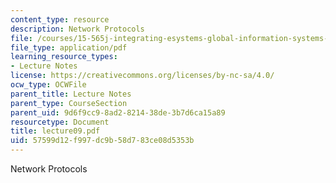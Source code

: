 ```yaml
---
content_type: resource
description: Network Protocols
file: /courses/15-565j-integrating-esystems-global-information-systems-spring-2002/57599d12f997dc9b58d783ce08d5353b_lecture09.pdf
file_type: application/pdf
learning_resource_types:
- Lecture Notes
license: https://creativecommons.org/licenses/by-nc-sa/4.0/
ocw_type: OCWFile
parent_title: Lecture Notes
parent_type: CourseSection
parent_uid: 9d6f9cc9-8ad2-8214-38de-3b7d6ca15a89
resourcetype: Document
title: lecture09.pdf
uid: 57599d12-f997-dc9b-58d7-83ce08d5353b
---
```

Network Protocols